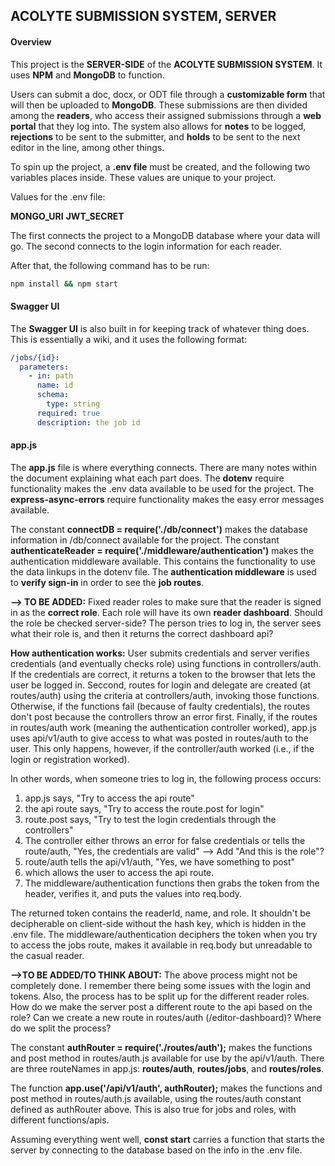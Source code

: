 ## ACOLYTE SUBMISSION SYSTEM, SERVER

#### Overview

This project is the **SERVER-SIDE** of the **ACOLYTE SUBMISSION SYSTEM**. It uses **NPM** and **MongoDB** to function.

Users can submit a doc, docx, or ODT file through a **customizable form** that will then be uploaded to **MongoDB**. These submissions are then divided among the **readers**, who access their assigned submissions through a **web portal** that they log into. The system also allows for **notes** to be logged, **rejections** to be sent to the submitter, and **holds** to be sent to the next editor in the line, among other things.

To spin up the project, a **.env file** must be created, and the following two variables places inside. These values are unique to your project.

Values for the .env file:

**MONGO_URI**
**JWT_SECRET**

The first connects the project to a MongoDB database where your data will go. The second connects to the login information for each reader.

After that, the following command has to be run:

```bash
npm install && npm start
```

#### Swagger UI

The **Swagger UI** is also built in for keeping track of whatever thing does. This is essentially a wiki, and it uses the following format:

```yaml
/jobs/{id}:
  parameters:
    - in: path
      name: id
      schema:
        type: string
      required: true
      description: the job id
```

#### app.js

The **app.js** file is where everything connects. There are many notes within the document explaining what each part does. The **dotenv** require functionality makes the .env data available to be used for the project. The **express-async-errors** require functionality makes the easy error messages available.

The constant **connectDB = require('./db/connect')** makes the database information in /db/connect available for the project. The constant **authenticateReader = require('./middleware/authentication')** makes the authentication middleware available. This contains the functionality to use the data linkups in the dotenv file. The **authentication middleware** is used to **verify sign-in** in order to see the **job routes**. 

**--> TO BE ADDED:** Fixed reader roles to make sure that the reader is signed in as the **correct role**. Each role will have its own **reader dashboard**. Should the role be checked server-side? The person tries to log in, the server sees what their role is, and then it returns the correct dashboard api? 

**How authentication works:** User submits credentials and server verifies credentials (and eventually checks role) using functions in controllers/auth. If the credentials are correct, it returns a token to the browser that lets the user be logged in. Seccond, routes for login and delegate are created (at routes/auth) using the criteria at controllers/auth, invoking those functions. Otherwise, if the functions fail (because of faulty credentials), the routes don't post because the controllers throw an error first. Finally, if the routes in routes/auth work (meaning the authentication controller worked), app.js uses api/v1/auth to give access to what was posted in routes/auth to the user. This only happens, however, if the controller/auth worked (i.e., if the login or registration worked).

In other words, when someone tries to log in, the following process occurs: 

1. app.js says, "Try to access the api route" 
2. the api route says, "Try to access the route.post for login" 
3. route.post says, "Try to test the login credentials through the controllers" 
3. The controller either throws an error for false credentials or tells the route/auth, "Yes, the credentials are valid" 
--> Add "And this is the role"?
4. route/auth tells the api/v1/auth, "Yes, we have something to post"
5. which allows the user to access the api route.
6. The middleware/authentication functions then grabs the token from the header, verifies it, and puts the values into req.body. 

The returned token contains the readerId, name, and role. It shouldn't be decipherable on client-side without the hash key, which is hidden in the .env file. The middleware/authentication deciphers the token when you try to access the jobs route, makes it available in req.body but unreadable to the casual reader. 

**-->TO BE ADDED/TO THINK ABOUT:** The above process might not be completely done. I remember there being some issues with the login and tokens. Also, the process has to be split up for the different reader roles. How do we make the server post a different route to the api based on the role? Can we create a new route in routes/auth (/editor-dashboard)? Where do we split the process?

The constant **authRouter = require('./routes/auth');** makes the functions and post method in routes/auth.js available for use by the api/v1/auth. There are three routeNames in app.js: **routes/auth**, **routes/jobs**, and **routes/roles**.

The function **app.use('/api/v1/auth', authRouter);** makes the functions and post method in routes/auth.js available, using the routes/auth constant defined as authRouter above. This is also true for jobs and roles, with different functions/apis.

Assuming everything went well, **const start** carries a function that starts the server by connecting to the database based on the info in the .env file.

#### 